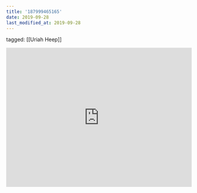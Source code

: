 ```yaml
---
title: '187999465165'
date: 2019-09-28
last_modified_at: 2019-09-28
---
```

tagged: [[Uriah Heep]]
<iframe allow="accelerometer; autoplay; clipboard-write; encrypted-media; gyroscope; picture-in-picture" allowfullscreen="" frameborder="0" height="375" id="youtube_iframe" src="https://www.youtube.com/embed/MNRlCrI_Q-s?feature=oembed&amp;enablejsapi=1&amp;origin=https://safe.txmblr.com&amp;wmode=opaque" width="500"></iframe>